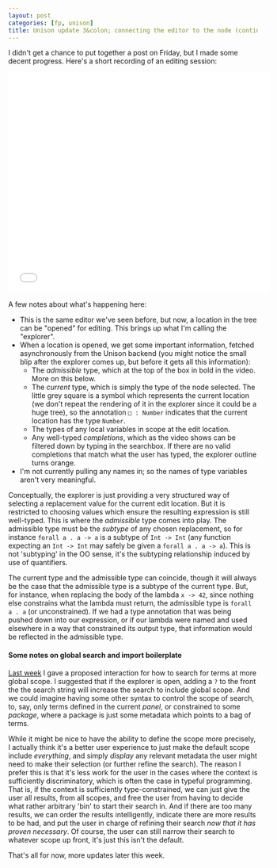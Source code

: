 ```yaml
---
layout: post
categories: [fp, unison]
title: Unison update 3&colon; connecting the editor to the node (continued)
---
```


I didn't get a chance to put together a post on Friday, but I made some decent progress. Here's a short recording of an editing session:

<iframe src="/resources/unison/unison-explorer.html" width="530" height="446" frameborder="0" webkitallowfullscreen mozallowfullscreen allowfullscreen></iframe>

A few notes about what's happening here:

* This is the same editor we've seen before, but now, a location in the tree can be "opened" for editing. This brings up what I'm calling the "explorer".
* When a location is opened, we get some important information, fetched asynchronously from the Unison backend (you might notice the small blip after the explorer comes up, but before it gets all this information):
  * The _admissible_ type, which at the top of the box in bold in the video. More on this below.
  * The _current_ type, which is simply the type of the node selected. The little grey square is a symbol which represents the current location (we don't repeat the rendering of it in the explorer since it could be a huge tree), so the annotation `□ : Number` indicates that the current location has the type `Number`.
  * The types of any local variables in scope at the edit location.
  * Any well-typed _completions_, which as the video shows can be filtered down by typing in the searchbox. If there are no valid completions that match what the user has typed, the explorer outline turns orange.
* I'm not currently pulling any names in; so the names of type variables aren't very meaningful.

Conceptually, the explorer is just providing a very structured way of selecting a replacement value for the current edit location. But it is restricted to choosing values which ensure the resulting expression is still well-typed. This is where the _admissible_ type comes into play. The admissible type must be the _subtype_ of any chosen replacement, so for instance `forall a . a -> a` is a subtype of `Int -> Int` (any function expecting an `Int -> Int` may safely be given a `forall a . a -> a`). This is not 'subtyping' in the OO sense, it's the subtyping relationship induced by use of quantifiers.

The current type and the admissible type can coincide, though it will always be the case that the admissible type is a subtype of the current type. But, for instance, when replacing the body of the lambda `x -> 42`, since nothing else constrains what the lambda must return, the admissible type is `forall a . a` (or unconstrained). If we had a type annotation that was being pushed down into our expression, or if our lambda were named and used elsewhere in a way that constrained its output type, that information would be reflected in the admissible type.

#### <a id="import-boilerplate"/> Some notes on global search and import boilerplate

[Last week](/2015-02-13/unison-update2.html) I gave a proposed interaction for how to search for terms at more global scope. I suggested that if the explorer is open, adding a `?` to the front the the search string will increase the search to include global scope. And we could imagine having some other syntax to control the scope of search, to, say, only terms defined in the current _panel_, or constrained to some _package_, where a package is just some metadata which points to a bag of terms.

While it might be nice to have the ability to define the scope more precisely, I actually think it's a better user experience to just make the default scope include _everything_, and simply _display_ any relevant metadata the user might need to make their selection (or further refine the search). The reason I prefer this is that it's less work for the user in the cases where the context is sufficiently discriminatory, which is often the case in typeful programming. That is, if the context is sufficiently type-constrained, we can just give the user all results, from all scopes, and free the user from having to decide what rather arbitrary 'bin' to start their search in. And if there are too many results, we can order the results intelligently, indicate there are more results to be had, and put the user in charge of refining their search _now that it has proven necessary_. Of course, the user can still narrow their search to whatever scope up front, it's just this isn't the default.

That's all for now, more updates later this week.
